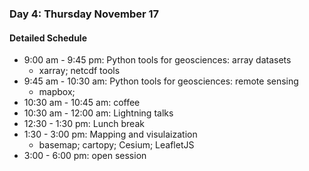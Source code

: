 ### Day 4: Thursday November 17

#### Detailed Schedule

* 9:00 am - 9:45 pm: Python tools for geosciences: array datasets 
  * xarray; netcdf tools
* 9:45 am - 10:30 am: Python tools for geosciences: remote sensing
  * mapbox; 
* 10:30 am - 10:45 am: coffee
* 10:30 am - 12:00 am: Lightning talks
* 12:30 - 1:30 pm: Lunch break
* 1:30 - 3:00 pm: Mapping and visulaization
   * basemap; cartopy; Cesium; LeafletJS  
* 3:00 - 6:00 pm: open session 